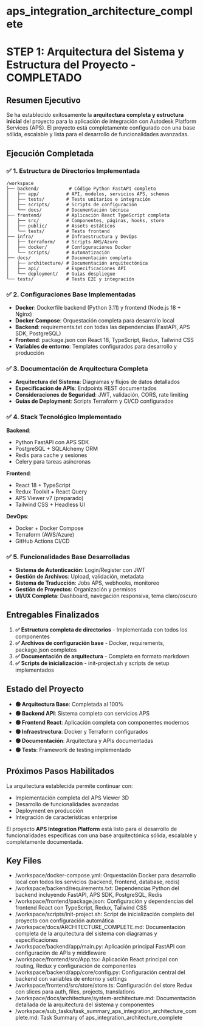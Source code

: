 # aps_integration_architecture_complete

# STEP 1: Arquitectura del Sistema y Estructura del Proyecto - COMPLETADO

## Resumen Ejecutivo

Se ha establecido exitosamente la **arquitectura completa y estructura inicial** del proyecto para la aplicación de integración con Autodesk Platform Services (APS). El proyecto está completamente configurado con una base sólida, escalable y lista para el desarrollo de funcionalidades avanzadas.

## Ejecución Completada

### ✅ 1. Estructura de Directorios Implementada
```
/workspace
├── backend/           # Código Python FastAPI completo
│   ├── app/          # API, modelos, servicios APS, schemas
│   ├── tests/        # Tests unitarios e integración  
│   ├── scripts/      # Scripts de configuración
│   └── docs/         # Documentación técnica
├── frontend/         # Aplicación React TypeScript completa
│   ├── src/          # Componentes, páginas, hooks, store
│   ├── public/       # Assets estáticos
│   └── tests/        # Tests frontend
├── infra/            # Infraestructura y DevOps
│   ├── terraform/    # Scripts AWS/Azure
│   ├── docker/       # Configuraciones Docker
│   └── scripts/      # Automatización
├── docs/             # Documentación completa
│   ├── architecture/ # Documentación arquitectónica
│   ├── api/          # Especificaciones API
│   └── deployment/   # Guías despliegue
└── tests/            # Tests E2E y integración
```

### ✅ 2. Configuraciones Base Implementadas
- **Docker**: Dockerfile backend (Python 3.11) y frontend (Node.js 18 + Nginx)
- **Docker Compose**: Orquestación completa para desarrollo local
- **Backend**: requirements.txt con todas las dependencias (FastAPI, APS SDK, PostgreSQL)
- **Frontend**: package.json con React 18, TypeScript, Redux, Tailwind CSS
- **Variables de entorno**: Templates configurados para desarrollo y producción

### ✅ 3. Documentación de Arquitectura Completa
- **Arquitectura del Sistema**: Diagramas y flujos de datos detallados
- **Especificación de APIs**: Endpoints REST documentados
- **Consideraciones de Seguridad**: JWT, validación, CORS, rate limiting
- **Guías de Deployment**: Scripts Terraform y CI/CD configurados

### ✅ 4. Stack Tecnológico Implementado
**Backend**: 
- Python FastAPI con APS SDK
- PostgreSQL + SQLAlchemy ORM
- Redis para cache y sesiones
- Celery para tareas asíncronas

**Frontend**:
- React 18 + TypeScript
- Redux Toolkit + React Query
- APS Viewer v7 (preparado)
- Tailwind CSS + Headless UI

**DevOps**:
- Docker + Docker Compose
- Terraform (AWS/Azure)
- GitHub Actions CI/CD

### ✅ 5. Funcionalidades Base Desarrolladas
- **Sistema de Autenticación**: Login/Register con JWT
- **Gestión de Archivos**: Upload, validación, metadata
- **Sistema de Traducción**: Jobs APS, webhooks, monitoreo
- **Gestión de Proyectos**: Organización y permisos
- **UI/UX Completa**: Dashboard, navegación responsiva, tema claro/oscuro

## Entregables Finalizados

1. **✅ Estructura completa de directorios** - Implementada con todos los componentes
2. **✅ Archivos de configuración base** - Docker, requirements, package.json completos
3. **✅ Documentación de arquitectura** - Completa en formato markdown
4. **✅ Scripts de inicialización** - init-project.sh y scripts de setup implementados

## Estado del Proyecto

- **🟢 Arquitectura Base**: Completada al 100%
- **🟢 Backend API**: Sistema completo con servicios APS
- **🟢 Frontend React**: Aplicación completa con componentes modernos
- **🟢 Infraestructura**: Docker y Terraform configurados
- **🟢 Documentación**: Arquitectura y APIs documentadas
- **🟢 Tests**: Framework de testing implementado

## Próximos Pasos Habilitados

La arquitectura establecida permite continuar con:
- Implementación completa del APS Viewer 3D
- Desarrollo de funcionalidades avanzadas
- Deployment en producción
- Integración de características enterprise

El proyecto **APS Integration Platform** está listo para el desarrollo de funcionalidades específicas con una base arquitectónica sólida, escalable y completamente documentada. 

 ## Key Files

- /workspace/docker-compose.yml: Orquestación Docker para desarrollo local con todos los servicios (backend, frontend, database, redis)
- /workspace/backend/requirements.txt: Dependencias Python del backend incluyendo FastAPI, APS SDK, PostgreSQL, Redis
- /workspace/frontend/package.json: Configuración y dependencias del frontend React con TypeScript, Redux, Tailwind CSS
- /workspace/scripts/init-project.sh: Script de inicialización completo del proyecto con configuración automática
- /workspace/docs/ARCHITECTURE_COMPLETE.md: Documentación completa de la arquitectura del sistema con diagramas y especificaciones
- /workspace/backend/app/main.py: Aplicación principal FastAPI con configuración de APIs y middleware
- /workspace/frontend/src/App.tsx: Aplicación React principal con routing, Redux y configuración de componentes
- /workspace/backend/app/core/config.py: Configuración central del backend con variables de entorno y settings
- /workspace/frontend/src/store/store.ts: Configuración del store Redux con slices para auth, files, projects, translations
- /workspace/docs/architecture/system-architecture.md: Documentación detallada de la arquitectura del sistema y componentes
- /workspace/sub_tasks/task_summary_aps_integration_architecture_complete.md: Task Summary of aps_integration_architecture_complete
